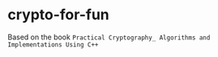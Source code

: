 # crypto-for-fun

Based on the book `Practical Cryptography_ Algorithms and Implementations Using C++`

